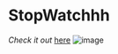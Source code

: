 # StopWatchhh
*Check it out* [here](https://nx17bruh.github.io/StopWatchhh/)
![image](https://github.com/nx17bruh/StopWatchhh/assets/134150626/7499c8dc-863e-4425-8e5c-c7c7154cf37b)

